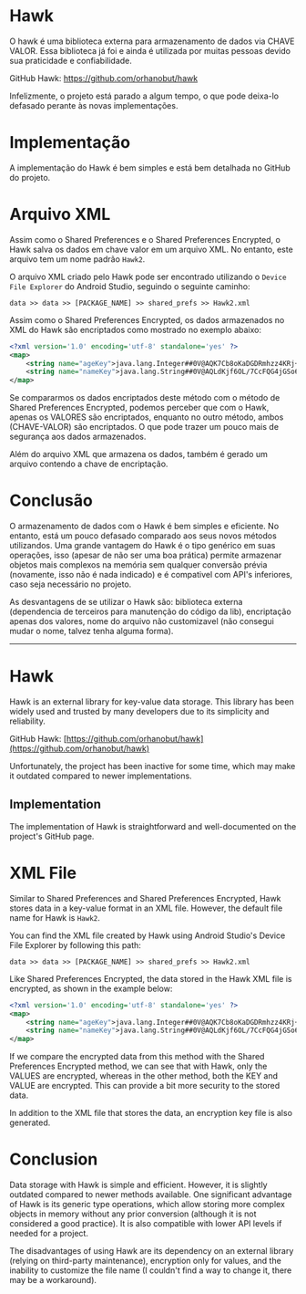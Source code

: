# Hawk

O hawk é uma biblioteca externa para armazenamento de dados via CHAVE VALOR.
Essa biblioteca já foi e ainda é utilizada por muitas pessoas devido sua praticidade e confiabilidade.

GitHub Hawk: https://github.com/orhanobut/hawk

Infelizmente, o projeto está parado a algum tempo, o que pode deixa-lo defasado perante às novas implementações.

# Implementação

A implementação do Hawk é bem simples e está bem detalhada no GitHub do projeto.

# Arquivo XML 

Assim como o Shared Preferences e o Shared Preferences Encrypted, o Hawk salva os dados em chave valor em um arquivo XML. No entanto, este arquivo tem um nome padrão `Hawk2`.

O arquivo XML criado pelo Hawk pode ser encontrado utilizando o `Device File Explorer` do Android Studio, seguindo o seguinte caminho:

```
data >> data >> [PACKAGE_NAME] >> shared_prefs >> Hawk2.xml
```

Assim como o Shared Preferences Encrypted, os dados armazenados no XML do Hawk são encriptados como mostrado no exemplo abaixo:

```xml
<?xml version='1.0' encoding='utf-8' standalone='yes' ?>
<map>
    <string name="ageKey">java.lang.Integer##0V@AQK7Cb8oKaDGDRmhzz4KRj+Gh8zga27Wi8uTrie3Zgc=</string>
    <string name="nameKey">java.lang.String##0V@AQLdKjf6OL/7CcFQG4jGSo6GcXCY94RNlTioMpcYKFzpdshf1wg=</string>
</map>
```

Se compararmos os dados encriptados deste método com o método de Shared Preferences Encrypted, podemos perceber que com o Hawk, apenas os VALORES são encriptados, enquanto no outro método, ambos (CHAVE-VALOR) são encriptados. O que pode trazer um pouco mais de segurança aos dados armazenados.

Além do arquivo XML que armazena os dados, também é gerado um arquivo contendo a chave de encriptação.

# Conclusão

O armazenamento de dados com o Hawk é bem simples e eficiente. No entanto, está um pouco defasado comparado aos seus novos métodos utilizandos. Uma grande vantagem do Hawk é o tipo genérico em suas operações, isso (apesar de não ser uma boa prática) permite armazenar objetos mais complexos na memória sem qualquer conversão prévia (novamente, isso não é nada indicado) e é compativel com API's inferiores, caso seja necessário no projeto.

As desvantagens de se utilizar o Hawk são: biblioteca externa (dependencia de terceiros para manutenção do código da lib), encriptação apenas dos valores, nome do arquivo não customizavel (não consegui mudar o nome, talvez tenha alguma forma).

---

# Hawk

Hawk is an external library for key-value data storage. This library has been widely used and trusted by many developers due to its simplicity and reliability.

GitHub Hawk: [https://github.com/orhanobut/hawk](https://github.com/orhanobut/hawk)

Unfortunately, the project has been inactive for some time, which may make it outdated compared to newer implementations.

## Implementation

The implementation of Hawk is straightforward and well-documented on the project's GitHub page.

# XML File

Similar to Shared Preferences and Shared Preferences Encrypted, Hawk stores data in a key-value format in an XML file. However, the default file name for Hawk is `Hawk2`.

You can find the XML file created by Hawk using Android Studio's Device File Explorer by following this path:

```
data >> data >> [PACKAGE_NAME] >> shared_prefs >> Hawk2.xml
```

Like Shared Preferences Encrypted, the data stored in the Hawk XML file is encrypted, as shown in the example below:

```xml
<?xml version='1.0' encoding='utf-8' standalone='yes' ?>
<map>
    <string name="ageKey">java.lang.Integer##0V@AQK7Cb8oKaDGDRmhzz4KRj+Gh8zga27Wi8uTrie3Zgc=</string>
    <string name="nameKey">java.lang.String##0V@AQLdKjf6OL/7CcFQG4jGSo6GcXCY94RNlTioMpcYKFzpdshf1wg=</string>
</map>
```

If we compare the encrypted data from this method with the Shared Preferences Encrypted method, we can see that with Hawk, only the VALUES are encrypted, whereas in the other method, both the KEY and VALUE are encrypted. This can provide a bit more security to the stored data.

In addition to the XML file that stores the data, an encryption key file is also generated.

# Conclusion

Data storage with Hawk is simple and efficient. However, it is slightly outdated compared to newer methods available. One significant advantage of Hawk is its generic type operations, which allow storing more complex objects in memory without any prior conversion (although it is not considered a good practice). It is also compatible with lower API levels if needed for a project.

The disadvantages of using Hawk are its dependency on an external library (relying on third-party maintenance), encryption only for values, and the inability to customize the file name (I couldn't find a way to change it, there may be a workaround).


